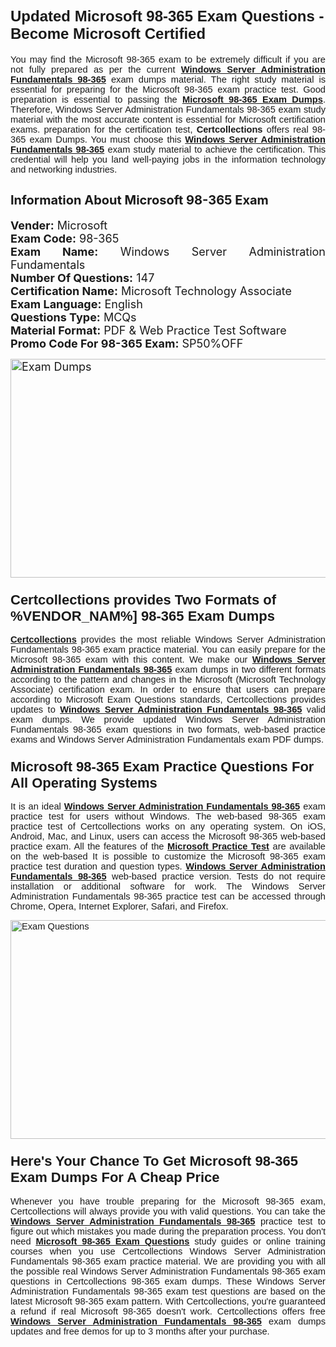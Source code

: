 <h1><span style="font-size:24px"><span style="font-family:Calibri,sans-serif"><strong>Updated Microsoft 98-365 Exam Questions - Become Microsoft Certified</strong></span></span></h1> <p style="text-align:justify"><span style="font-size:11pt"><span style="font-family:Calibri,sans-serif">You may find the Microsoft 98-365 exam to be extremely difficult if you are not fully prepared as per the current <u><strong>Windows Server Administration Fundamentals 98-365</strong></u> exam dumps material. The right study material is essential for preparing for the Microsoft 98-365 exam practice test. Good preparation is essential to passing the <a href="https://www.certcollections.com/98-365-exam-questions"><u><strong>Microsoft 98-365 Exam Dumps</strong></u></a>. Therefore, Windows Server Administration Fundamentals 98-365 exam study material with the most accurate content is essential for Microsoft certification exams. preparation for the certification test, <strong>Certcollections</strong> offers real 98-365 exam Dumps. You must choose this <u><strong>Windows Server Administration Fundamentals 98-365</strong></u> exam study material to achieve the certification. This credential will help you land well-paying jobs in the information technology and networking industries.</span></span></p> <h2 style="text-align:justify"><strong><span style="font-size:20px">Information About Microsoft 98-365 Exam</span></strong></h2> <p style="text-align:justify"><span style="font-size:18px"><strong>Vender:</strong> Microsoft<br /> <strong>Exam Code:</strong> 98-365<br /> <strong>Exam Name:</strong> Windows Server Administration Fundamentals<br /> <strong>Number Of Questions:</strong> 147<br /> <strong>Certification Name:</strong> Microsoft Technology Associate<br /> <strong>Exam Language:</strong> English<br /> <strong>Questions Type:</strong> MCQs<br /> <strong>Material Format:</strong> PDF & Web Practice Test Software<br /> <strong>Promo Code For 98-365 Exam:</strong> SP50%OFF</span></p> <p style="text-align:justify"><span style="font-size:18px"><a href="https://www.certcollections.com/98-365-exam-questions" rel="no-follow"><img alt="Exam Dumps" src="https://www.certcollections.com/uploads/content/certcollections.jpg" style="height:350px; width:750px" /></a></span></p> <h3><span style="font-size:22px"><span style="font-family:Calibri,sans-serif"><strong>Certcollections provides Two Formats of %VENDOR_NAM%] 98-365 Exam Dumps</strong></span></span></h3> <p style="text-align:justify"><span style="font-size:11pt"><span style="font-family:Calibri,sans-serif"><a href="https://www.certcollections.com/"><u><strong>Certcollections</strong></u></a> provides the most reliable Windows Server Administration Fundamentals 98-365 exam practice material. You can easily prepare for the Microsoft 98-365 exam with this content. We make our <u><strong>Windows Server Administration Fundamentals 98-365</strong></u> exam dumps in two different formats according to the pattern and changes in the Microsoft (Microsoft Technology Associate) certification exam. In order to ensure that users can prepare according to Microsoft Exam Questions standards, Certcollections provides updates to <u><strong>Windows Server Administration Fundamentals 98-365</strong></u> valid exam dumps. We provide updated Windows Server Administration Fundamentals 98-365 exam questions in two formats, web-based practice exams and Windows Server Administration Fundamentals exam PDF dumps.</span></span></p> <h3><span style="font-size:22px"><span style="font-family:Calibri,sans-serif"><strong>Microsoft 98-365 Exam Practice Questions For All Operating Systems</strong></span></span></h3> <p style="text-align:justify"><span style="font-size:11pt"><span style="font-family:Calibri,sans-serif">It is an ideal <u><strong>Windows Server Administration Fundamentals 98-365</strong></u> exam practice test for users without Windows. The web-based 98-365 exam practice test of Certcollections works on any operating system. On iOS, Android, Mac, and Linux, users can access the Microsoft 98-365 web-based practice exam. All the features of the <a href="https://www.certcollections.com/microsoft-exam-dumps"><u><strong>Microsoft Practice Test</strong></u></a> are available on the web-based It is possible to customize the Microsoft 98-365 exam practice test duration and question types. <u><strong>Windows Server Administration Fundamentals 98-365</strong></u> web-based practice version. Tests do not require installation or additional software for work. The Windows Server Administration Fundamentals 98-365 practice test can be accessed through Chrome, Opera, Internet Explorer, Safari, and Firefox.</span></span></p> <p style="text-align:justify"><span style="font-size:11pt"><span style="font-family:Calibri,sans-serif"><a href="https://www.certcollections.com/98-365-exam-questions" rel="no-follow"><img alt="Exam Questions" src="https://www.certcollections.com/uploads/content/55597321.jpg" style="height:350px; width:750px" /></a></span></span></p> <h3><span style="font-size:22px"><span style="font-family:Calibri,sans-serif"><strong>Here's Your Chance To Get Microsoft 98-365 Exam Dumps For A Cheap Price</strong></span></span></h3> <p style="text-align:justify"><span style="font-size:11pt"><span style="font-family:Calibri,sans-serif">Whenever you have trouble preparing for the Microsoft 98-365 exam, Certcollections will always provide you with valid questions. You can take the <u><strong>Windows Server Administration Fundamentals 98-365</strong></u> practice test to figure out which mistakes you made during the preparation process. You don't need <a href="https://www.certcollections.com/98-365-exam-questions"><u><strong>Microsoft 98-365 Exam Questions</strong></u></a> study guides or online training courses when you use Certcollections Windows Server Administration Fundamentals 98-365 exam practice material. We are providing you with all the possible real Windows Server Administration Fundamentals 98-365 exam questions in Certcollections 98-365 exam dumps. These Windows Server Administration Fundamentals 98-365 exam test questions are based on the latest Microsoft 98-365 exam pattern. With Certcollections, you're guaranteed a refund if real Microsoft 98-365 doesn't work. Certcollections offers free <u><strong>Windows Server Administration Fundamentals 98-365</strong></u> exam dumps updates and free demos for up to 3 months after your purchase.</span></span></p>
